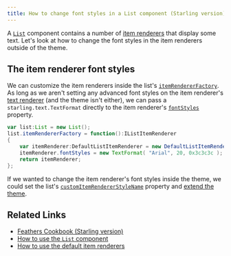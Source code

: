 ```yaml
---
title: How to change font styles in a List component (Starling version)
---
```


A [`List`](../list.html) component contains a number of [item renderers](../default-item-renderers.html) that display some text. Let's look at how to change the font styles in the item renderers outside of the theme.

## The item renderer font styles

We can customize the item renderers inside the list's [`itemRendererFactory`](/api-reference/feathers/controls/List.html#itemRendererFactory). As long as we aren't setting any advanced font styles on the item renderer's [text renderer](../text-renderers.html) (and the theme isn't either), we can pass a `starling.text.TextFormat` directly to the item renderer's [`fontStyles`](/api-reference/feathers/controls/Button.html#fontStyles) property.

```actionscript
var list:List = new List();
list.itemRendererFactory = function():IListItemRenderer
{
	var itemRenderer:DefaultListItemRenderer = new DefaultListItemRenderer();
	itemRenderer.fontStyles = new TextFormat( "Arial", 20, 0x3c3c3c );
	return itemRenderer;
};
```

If we wanted to change the item renderer's font styles inside the theme, we could set the list's [`customItemRendererStyleName`](/api-reference/feathers/controls/List.html#customItemRendererStyleName) property and [extend the theme](../extending-themes.html).

## Related Links

- [Feathers Cookbook (Starling version)](./index.md)
- [How to use the `List` component](../list.html)
- [How to use the default item renderers](../default-item-renderers.html)
